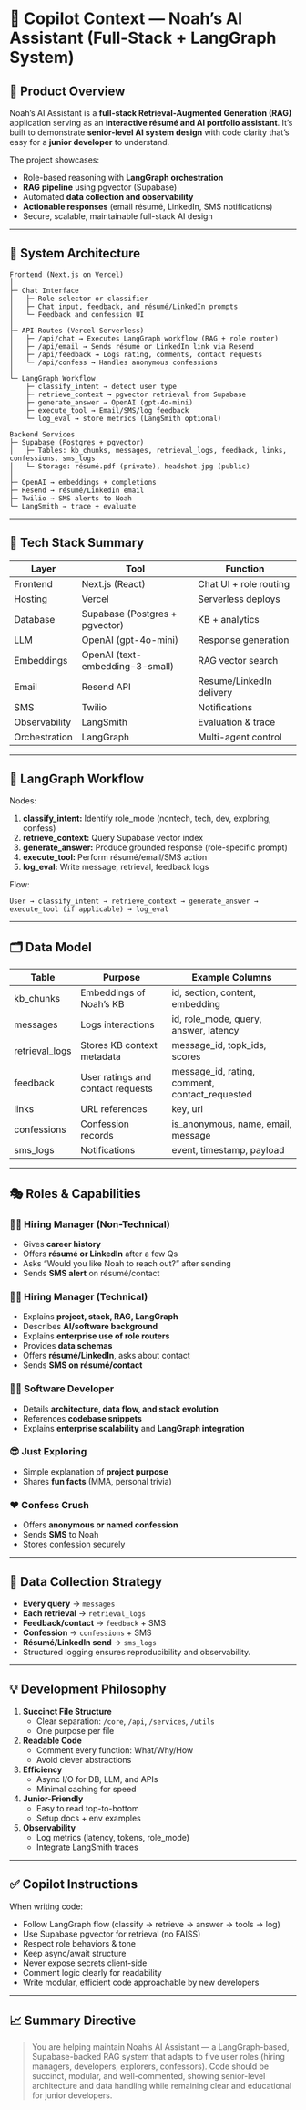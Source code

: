 # 🤖 Copilot Context — Noah’s AI Assistant (Full-Stack + LangGraph System)

## 🎯 Product Overview
Noah’s AI Assistant is a **full-stack Retrieval-Augmented Generation (RAG)** application serving as an **interactive résumé and AI portfolio assistant**.
It’s built to demonstrate **senior-level AI system design** with code clarity that’s easy for a **junior developer** to understand.

The project showcases:
- Role-based reasoning with **LangGraph orchestration**
- **RAG pipeline** using pgvector (Supabase)
- Automated **data collection and observability**
- **Actionable responses** (email résumé, LinkedIn, SMS notifications)
- Secure, scalable, maintainable full-stack AI design

---

## 🧭 System Architecture
```
Frontend (Next.js on Vercel)
│
├─ Chat Interface
│   ├─ Role selector or classifier
│   ├─ Chat input, feedback, and résumé/LinkedIn prompts
│   └─ Feedback and confession UI
│
├─ API Routes (Vercel Serverless)
│   ├─ /api/chat → Executes LangGraph workflow (RAG + role router)
│   ├─ /api/email → Sends résumé or LinkedIn link via Resend
│   ├─ /api/feedback → Logs rating, comments, contact requests
│   └─ /api/confess → Handles anonymous confessions
│
└─ LangGraph Workflow
    ├─ classify_intent → detect user type
    ├─ retrieve_context → pgvector retrieval from Supabase
    ├─ generate_answer → OpenAI (gpt-4o-mini)
    ├─ execute_tool → Email/SMS/log feedback
    └─ log_eval → store metrics (LangSmith optional)

Backend Services
├─ Supabase (Postgres + pgvector)
│   ├─ Tables: kb_chunks, messages, retrieval_logs, feedback, links, confessions, sms_logs
│   └─ Storage: résumé.pdf (private), headshot.jpg (public)
│
├─ OpenAI → embeddings + completions
├─ Resend → résumé/LinkedIn email
├─ Twilio → SMS alerts to Noah
└─ LangSmith → trace + evaluate
```

---

## 🧱 Tech Stack Summary
| Layer | Tool | Function |
|--------|------|----------|
| Frontend | Next.js (React) | Chat UI + role routing |
| Hosting | Vercel | Serverless deploys |
| Database | Supabase (Postgres + pgvector) | KB + analytics |
| LLM | OpenAI (gpt-4o-mini) | Response generation |
| Embeddings | OpenAI (text-embedding-3-small) | RAG vector search |
| Email | Resend API | Resume/LinkedIn delivery |
| SMS | Twilio | Notifications |
| Observability | LangSmith | Evaluation & trace |
| Orchestration | LangGraph | Multi-agent control |

---

## 🧠 LangGraph Workflow
Nodes:
1. **classify_intent:** Identify role_mode (nontech, tech, dev, exploring, confess)
2. **retrieve_context:** Query Supabase vector index
3. **generate_answer:** Produce grounded response (role-specific prompt)
4. **execute_tool:** Perform résumé/email/SMS action
5. **log_eval:** Write message, retrieval, feedback logs

Flow:
```
User → classify_intent → retrieve_context → generate_answer → execute_tool (if applicable) → log_eval
```

---

## 🗂️ Data Model
| Table | Purpose | Example Columns |
|--------|----------|----------------|
| kb_chunks | Embeddings of Noah’s KB | id, section, content, embedding |
| messages | Logs interactions | id, role_mode, query, answer, latency |
| retrieval_logs | Stores KB context metadata | message_id, topk_ids, scores |
| feedback | User ratings and contact requests | message_id, rating, comment, contact_requested |
| links | URL references | key, url |
| confessions | Confession records | is_anonymous, name, email, message |
| sms_logs | Notifications | event, timestamp, payload |

---

## 🎭 Roles & Capabilities

### 🧑‍💼 Hiring Manager (Non-Technical)
- Gives **career history**
- Offers **résumé or LinkedIn** after a few Qs
- Asks “Would you like Noah to reach out?” after sending
- Sends **SMS alert** on résumé/contact

### 🧑‍💻 Hiring Manager (Technical)
- Explains **project, stack, RAG, LangGraph**
- Describes **AI/software background**
- Explains **enterprise use of role routers**
- Provides **data schemas**
- Offers **résumé/LinkedIn**, asks about contact
- Sends **SMS on résumé/contact**

### 👨‍💻 Software Developer
- Details **architecture, data flow, and stack evolution**
- References **codebase snippets**
- Explains **enterprise scalability** and **LangGraph integration**

### 😎 Just Exploring
- Simple explanation of **project purpose**
- Shares **fun facts** (MMA, personal trivia)

### ❤️ Confess Crush
- Offers **anonymous or named confession**
- Sends **SMS** to Noah
- Stores confession securely

---

## 🧩 Data Collection Strategy
- **Every query** → `messages`
- **Each retrieval** → `retrieval_logs`
- **Feedback/contact** → `feedback` + SMS
- **Confession** → `confessions` + SMS
- **Résumé/LinkedIn send** → `sms_logs`
- Structured logging ensures reproducibility and observability.

---

## 💡 Development Philosophy
1. **Succinct File Structure**
   - Clear separation: `/core`, `/api`, `/services`, `/utils`
   - One purpose per file
2. **Readable Code**
   - Comment every function: What/Why/How
   - Avoid clever abstractions
3. **Efficiency**
   - Async I/O for DB, LLM, and APIs
   - Minimal caching for speed
4. **Junior-Friendly**
   - Easy to read top-to-bottom
   - Setup docs + env examples
5. **Observability**
   - Log metrics (latency, tokens, role_mode)
   - Integrate LangSmith traces

---

## ✅ Copilot Instructions
When writing code:
- Follow LangGraph flow (classify → retrieve → answer → tools → log)
- Use Supabase pgvector for retrieval (no FAISS)
- Respect role behaviors & tone
- Keep async/await structure
- Never expose secrets client-side
- Comment logic clearly for readability
- Write modular, efficient code approachable by new developers

---

## 📈 Summary Directive
> You are helping maintain Noah’s AI Assistant — a LangGraph-based, Supabase-backed RAG system that adapts to five user roles (hiring managers, developers, explorers, confessors).
> Code should be succinct, modular, and well-commented, showing senior-level architecture and data handling while remaining clear and educational for junior developers.
